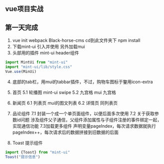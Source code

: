 ##  vue项目实战

## 第一天完成

1. vue init webpack Black-horse-cms cd到此文件夹下 npm install
2. 下载mint-ui 引入并使用 另外加载mui
3. 头部用的插件 mint-ui header组件

```js
import MintUi from "mint-ui"
import "mint-ui/lib/style.css"
Vue.use(MinUi)
```
4. 底部的tab栏，用mui的tabbar插件，不过，购物车图标于鏊用icon-extra

5. 首页
 5.1 轮播图 mint-ui swipe
 5.2 九宫格 mui 九宫格

6. 新闻页
 6.1 列表页 mui的图文列表
 6.2 详情页 同列表页

7. 品论组件
 7.1 封装一个成一个单页面组件，以便后面多次使用
 7.2 关于获取参数id问题 涉及组件父子通信，父组件添加属性与子组件注册的事件绑定一起，实现通信功能
 7.3加载更多组件 声明变量pageIndex，每次请求数据就执行pageIndex++，每次请求后的数据拼接到旧数据的后面

8. Toast 提示组件

```js
import {Toast} from "mint-ui"
Toast("提示信息")
```



